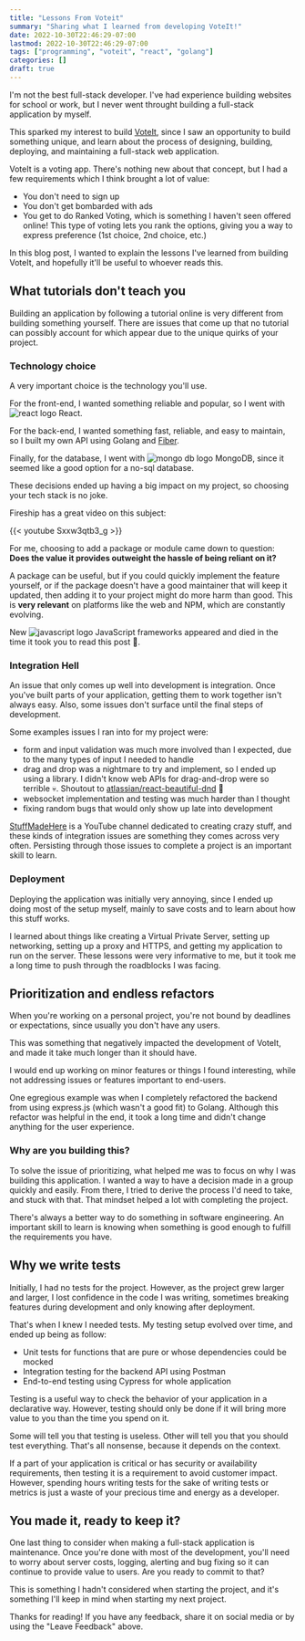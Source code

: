 ```yaml
---
title: "Lessons From Voteit"
summary: "Sharing what I learned from developing VoteIt!"
date: 2022-10-30T22:46:29-07:00
lastmod: 2022-10-30T22:46:29-07:00
tags: ["programming", "voteit", "react", "golang"]
categories: []
draft: true
---
```


I'm not the best full-stack developer. I've had experience building websites for school or work, but I never went throught building a full-stack application by myself.

This sparked my interest to build [VoteIt](https://voteit.cristianaldea.com), since I saw an opportunity to build something unique, and learn about the process of designing, building, deploying, and maintaining a full-stack web application.

VoteIt is a voting app. There's nothing new about that concept, but I had a few requirements which I think brought a lot of value:

- You don't need to sign up
- You don't get bombarded with ads
- You get to do Ranked Voting, which is something I haven't seen offered online! This type of voting lets you rank the options, giving you a way to express preference (1st choice, 2nd choice, etc.)

In this blog post, I wanted to explain the lessons I've learned from building VoteIt, and hopefully it'll be useful to whoever reads this.

## What tutorials don't teach you

Building an application by following a tutorial online is very different from building something yourself. There are issues that come up that no tutorial can possibly account for which appear due to the unique quirks of your project.

### Technology choice

A very important choice is the technology you'll use.

For the front-end, I wanted something reliable and popular, so I went with <img src="/icons/react.png" class="inline-icon" alt="react logo"> React.

For the back-end, I wanted something fast, reliable, and easy to maintain, so I built my own API using Golang and [Fiber](https://github.com/gofiber/fiber).

Finally, for the database, I went with <img src="/icons/mongodb.png" class="inline-icon" alt="mongo db logo"> MongoDB, since it seemed like a good option for a no-sql database.

These decisions ended up having a big impact on my project, so choosing your tech stack is no joke.

Fireship has a great video on this subject:

{{< youtube Sxxw3qtb3_g >}}

For me, choosing to add a package or module came down to question: **Does the value it provides outweight the hassle of being reliant on it?**

A package can be useful, but if you could quickly implement the feature yourself, or if the package doesn't have a good maintainer that will keep it updated, then adding it to your project might do more harm than good. This is **very relevant** on platforms like the web and NPM, which are constantly evolving.

New <img src="/icons/javascript.png" class="inline-icon" alt="javascript logo"> JavaScript frameworks appeared and died in the time it took you to read this post 👀.

### Integration Hell

An issue that only comes up well into development is integration. Once you've built parts of your application, getting them to work together isn't always easy. Also, some issues don't surface until the final steps of development.

Some examples issues I ran into for my project were:

- form and input validation was much more involved than I expected, due to the many types of input I needed to handle
- drag and drop was a nightmare to try and implement, so I ended up using a library. I didn't know web APIs for drag-and-drop were so terrible 💀. Shoutout to [atlassian/react-beautiful-dnd](https://github.com/atlassian/react-beautiful-dnd) 🙏
- websocket implementation and testing was much harder than I thought
- fixing random bugs that would only show up late into development

[StuffMadeHere](https://www.youtube.com/c/StuffMadeHere) is a YouTube channel dedicated to creating crazy stuff, and these kinds of integration issues are something they comes across very often. Persisting through those issues to complete a project is an important skill to learn.

### Deployment

Deploying the application was initially very annoying, since I ended up doing most of the setup myself, mainly to save costs and to learn about how this stuff works.

I learned about things like creating a Virtual Private Server, setting up networking, setting up a proxy and HTTPS, and getting my application to run on the server. These lessons were very informative to me, but it took me a long time to push through the roadblocks I was facing.

## Prioritization and endless refactors

When you're working on a personal project, you're not bound by deadlines or expectations, since usually you don't have any users.

This was something that negatively impacted the development of VoteIt, and made it take much longer than it should have.

I would end up working on minor features or things I found interesting, while not addressing issues or features important to end-users.

One egregious example was when I completely refactored the backend from using express.js (which wasn't a good fit) to Golang. Although this refactor was helpful in the end, it took a long time and didn't change anything for the user experience.

### Why are you building this?

To solve the issue of prioritizing, what helped me was to focus on why I was building this application. I wanted a way to have a decision made in a group quickly and easily. From there, I tried to derive the process I'd need to take, and stuck with that. That mindset helped a lot with completing the project.

There's always a better way to do something in software engineering. An important skill to learn is knowing when something is good enough to fulfill the requirements you have.

## Why we write tests

Initially, I had no tests for the project. However, as the project grew larger and larger, I lost confidence in the code I was writing, sometimes breaking features during development and only knowing after deployment.

That's when I knew I needed tests. My testing setup evolved over time, and ended up being as follow:

- Unit tests for functions that are pure or whose dependencies could be mocked
- Integration testing for the backend API using Postman
- End-to-end testing using Cypress for whole application

Testing is a useful way to check the behavior of your application in a declarative way. However, testing should only be done if it will bring more value to you than the time you spend on it.

Some will tell you that testing is useless. Other will tell you that you should test everything. That's all nonsense, because it depends on the context.

If a part of your application is critical or has security or availability requirements, then testing it is a requirement to avoid customer impact. However, spending hours writing tests for the sake of writing tests or metrics is just a waste of your precious time and energy as a developer.

## You made it, ready to keep it?

One last thing to consider when making a full-stack application is maintenance. Once you're done with most of the development, you'll need to worry about server costs, logging, alerting and bug fixing so it can continue to provide value to users. Are you ready to commit to that?

This is something I hadn't considered when starting the project, and it's something I'll keep in mind when starting my next project.

Thanks for reading! If you have any feedback, share it on social media or by using the "Leave Feedback" above.
